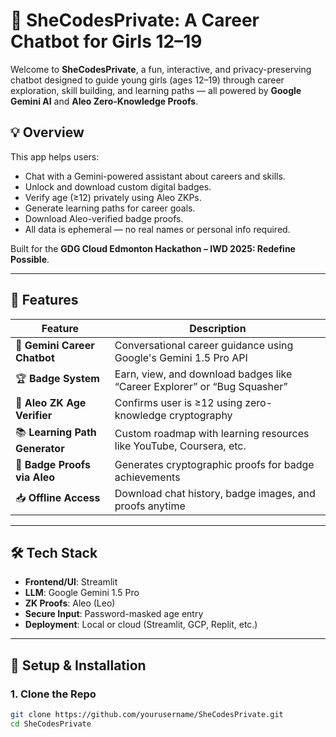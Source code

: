 # 🌟 SheCodesPrivate: A Career Chatbot for Girls 12–19

Welcome to **SheCodesPrivate**, a fun, interactive, and privacy-preserving chatbot designed to guide young girls (ages 12–19) through career exploration, skill building, and learning paths — all powered by **Google Gemini AI** and **Aleo Zero-Knowledge Proofs**.

## 💡 Overview

This app helps users:
- Chat with a Gemini-powered assistant about careers and skills.
- Unlock and download custom digital badges.
- Verify age (≥12) privately using Aleo ZKPs.
- Generate learning paths for career goals.
- Download Aleo-verified badge proofs.
- All data is ephemeral — no real names or personal info required.

Built for the **GDG Cloud Edmonton Hackathon – IWD 2025: Redefine Possible**.

---

## 🚀 Features

| Feature | Description |
|--------|-------------|
| 💬 **Gemini Career Chatbot** | Conversational career guidance using Google's Gemini 1.5 Pro API |
| 🏆 **Badge System** | Earn, view, and download badges like “Career Explorer” or “Bug Squasher” |
| 🔐 **Aleo ZK Age Verifier** | Confirms user is ≥12 using zero-knowledge cryptography |
| 📚 **Learning Path Generator** | Custom roadmap with learning resources like YouTube, Coursera, etc. |
| 📄 **Badge Proofs via Aleo** | Generates cryptographic proofs for badge achievements |
| 📥 **Offline Access** | Download chat history, badge images, and proofs anytime |

---

## 🛠️ Tech Stack

- **Frontend/UI**: Streamlit
- **LLM**: Google Gemini 1.5 Pro
- **ZK Proofs**: Aleo (Leo)
- **Secure Input**: Password-masked age entry
- **Deployment**: Local or cloud (Streamlit, GCP, Replit, etc.)

---

## 🔧 Setup & Installation

### 1. Clone the Repo

```bash
git clone https://github.com/yourusername/SheCodesPrivate.git
cd SheCodesPrivate
